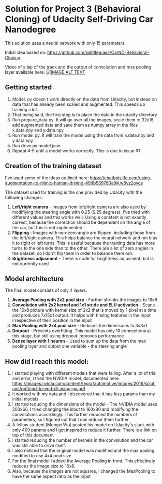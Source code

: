 # Solution for Project 3 (Behavioral Cloning) of Udacity Self-Driving Car Nanodegree

This solution uses a neural network with only 15 parameters.

Initial idea based on: https://github.com/xslittlegrass/CarND-Behavioral-Cloning

Video of a lap of the track and the output of convolution and max pooling layer available here:
[![IMAGE ALT TEXT](http://img.youtube.com/vi/nkDNLf9ioRg/0.jpg)](https://youtu.be/nkDNLf9ioRg "CarND Behaviour cloning with just 15 params ")

## Getting started
1. Model. py doesn't work directly on the data from Udacity, but instead on data that has already been scaled and augmented. This speeds up training a lot.
2. That being said, the first step is to place the data in the udacity directory
3. Run prepare_data.py. It will go over all the images, scale them to 32x16, add augmented data and save them as numpy array in the files x.data.npy and y.data.npy
4. Run model.py. It will train the model using the data from x.data.npy and y.data.npy
5. Run drive.py model.json
6. Repeat 4-5 until a model works correctly. This is due to issue #1

## Creation of the training dataset 

I've used some of the ideas outlined here: https://chatbotslife.com/using-augmentation-to-mimic-human-driving-496b569760a9#.w8yz2oycs

The dataset used for training is the one provided by Udacity with the following changes:

1. **Left/right camera** - Images from left/right camera are also used by modifiying the steering angle with 0.25 (6.25 degress). I've tried with different values and this works well. Using a constant is not exactly correct, because the correction should be dependent on the angle of the car, but this is not implemented
2. **Flipping** - Images with non-zero angle are flipped, including those from the left/right camera. This helps balance the neural network and not bias it to right or left turns. This is useful because the training data has more turns to the one side than to the other. There are a lot of zero angles in the dataset, so I don't flip them in order to balance them out.
3. **Brightness adjusment** - There is code for brightness adjusment, but is not currently used

## Model architecture

The final model consists of only 4 layers:

1. **Average Pooling with 2x2 pool size** - Further shrinks the images to 16x8
2. **Convolution with 2x2 kernel and 1x1 stride and ELU activation** - Scans the 16x8 picture with kernel size of 2x2 that is moved by 1 pixel at a time and produces 7x15x1 output. It helps with finding features in the input irrespective of their position in the input
3. **Max Pooling with 2x4 pool size** - Reduces the dimensions to 3x3x1.
4. **Dropout** - Prevents overfitting. This model has only 10 connections at this stage, but still using dropout improves performance 
5. **Dense layer with 1 neuron** - Used to sum up the data from the max pooling layer and output one variable - the steering angle

## How did I reach this model:

1. I started playing with different models that were failing. After a lot of trial and error, I tried the NVIDIA model, documented here: https://images.nvidia.com/content/tegra/automotive/images/2016/solutions/pdf/end-to-end-dl-using-px.pdf
2. It worked with my data and I discovered that it has less params than my initial models
3. I started reducing the dimensions of the model - The NVIDIA model uses 200x66, I tried changing the input to 160x80 and modifying the convolutions accordingly. This further reduced the numbers of parameters, so I figured out that I can reduce them further
4. A fellow student (Mengxi Wu) posted his model on Udacity's slack with only 400 params and I got inspired to reduce it further. There is a link on top of this document
5. I started reducing the number of kernels in the convolution and the car was still able to drive itself.
6. I also noticed that the original model was modified and the max pooling modified to use 4x4 pool size.
7. For the final model I added the Average Pooling in front. This effectively reduces the image size to 16x8.
8. Also, because the images are not squares, I changed the MaxPooling to have the same aspect ratio as the input

